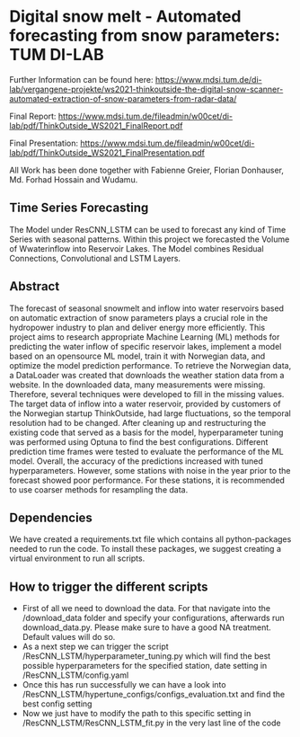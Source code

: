 # Digital snow melt - Automated forecasting from snow parameters: TUM DI-LAB

Further Information can be found here: https://www.mdsi.tum.de/di-lab/vergangene-projekte/ws2021-thinkoutside-the-digital-snow-scanner-automated-extraction-of-snow-parameters-from-radar-data/

Final Report: https://www.mdsi.tum.de/fileadmin/w00cet/di-lab/pdf/ThinkOutside_WS2021_FinalReport.pdf

Final Presentation: https://www.mdsi.tum.de/fileadmin/w00cet/di-lab/pdf/ThinkOutside_WS2021_FinalPresentation.pdf

All Work has been done together with Fabienne Greier, Florian Donhauser,  Md. Forhad Hossain and Wudamu.

## Time Series Forecasting
The Model under ResCNN_LSTM can be used to forecast any kind of Time Series with seasonal patterns. Within this project we forecasted the Volume of Wwaterinflow into Reservoir Lakes. The Model combines Residual Connections, Convolutional and LSTM Layers.

## Abstract
The forecast of seasonal snowmelt and inflow into water reservoirs based on automatic extraction of snow parameters plays a crucial role in the hydropower industry to plan and deliver energy more efficiently.
This project aims to research appropriate Machine Learning (ML) methods for predicting the water inflow of specific reservoir lakes, implement a model based on an opensource ML model, train it with Norwegian data, and optimize the model prediction performance.
To retrieve the Norwegian data, a DataLoader was created that downloads the weather station data from a website.
In the downloaded data, many measurements were missing. Therefore, several techniques were developed to fill in the missing values.
The target data of inflow into a water reservoir, provided by customers of the Norwegian startup ThinkOutside, had large fluctuations, so the temporal resolution had to be changed.
After cleaning up and restructuring the existing code that served as a basis for the model, hyperparameter tuning was performed using Optuna to find the best configurations.
Different prediction time frames were tested to evaluate the performance of the ML model. Overall, the accuracy of the predictions increased with tuned hyperparameters. However, some stations with noise in the year prior to the forecast showed poor performance. For these stations, it is recommended to use coarser methods for resampling the data.

## Dependencies
We have created a requirements.txt file which contains all python-packages needed to run the code.
To install these packages, we suggest creating a virtual environment to run all scripts.

## How to trigger the different scripts
- First of all we need to download the data. For that navigate into the /download_data folder and specify your configurations, afterwards run download_data.py. Please make sure to have a good NA treatment. Default values will do so.
- As a next step we can trigger the script /ResCNN_LSTM/hyperparameter_tuning.py which will find the best possible hyperparameters for the specified station, date setting in /ResCNN_LSTM/config.yaml
- Once this has run successfully we can have a look into /ResCNN_LSTM/hypertune_configs/configs_evaluation.txt and find the best config setting
- Now we just have to modify the path to this specific setting in /ResCNN_LSTM/ResCNN_LSTM_fit.py in the very last line of the code
